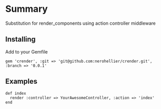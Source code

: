 # Summary
Substitution for render_components using action controller middleware

## Installing
Add to your Gemfile

```
gem 'crender', :git => 'git@github.com:nerohellier/crender.git', :branch => '0.0.1'
```

## Examples
```
def index
  render :controller => YourAwesomeController, :action => 'index'
end
```

